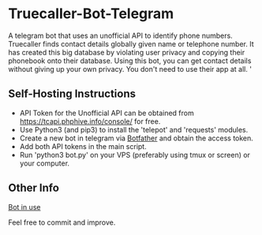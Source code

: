 # Truecaller-Bot-Telegram
A telegram bot that uses an unofficial API to identify phone numbers. Truecaller finds contact details globally given name or telephone number. It has created this big database by violating user privacy and copying their phonebook onto their database. Using this bot, you can get contact details without giving up your own privacy. You don't need to use their app at all.
'
## Self-Hosting Instructions
* API Token for the Unofficial API can be obtained from https://tcapi.phphive.info/console/ for free.
* Use Python3 (and pip3) to install the 'telepot' and 'requests' modules.
* Create a new bot in telegram via [Botfather](https://telegram.me/botfather) and obtain the access token.
* Add both API tokens in the main script.
* Run 'python3 bot.py' on your VPS (preferably using tmux or screen) or your computer.


## Other Info
[Bot in use](https://i.imgur.com/QsbRdgX.png)


Feel free to commit and improve.
